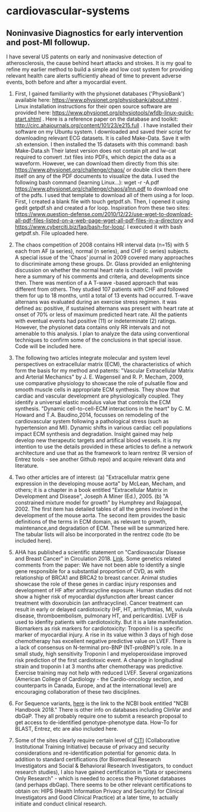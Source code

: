 # cardiovascular-systems
## Noninvasive Diagnostics for early intervention and post-MI followup.   
I have several US patents on early and noninvasive detection of atherosclerosis, the cause behind heart attacks and strokes. It is my goal to refine my earlier method to build a simple and low cost system for providing relevant health care alerts sufficiently ahead of time to prevent adverse events, both before and after a myocardial event.    

1. First, I gained familiarity with the physionet databases ('PhysioBank') available here: https://www.physionet.org/physiobank/about.shtml . Linux installation instructions for their open source software are provided here: https://www.physionet.org/physiotools/wfdb-linux-quick-start.shtml . Here is a reference paper on the database and toolkit: http://circ.ahajournals.org/content/101/23/e215.full . I have installed their software on my Ubuntu system. I downloaded and saved their script for downloading relevant ECG datasets. It is called Make-Data. Save it with .sh extension. I then installed the 15 datasets with this command: bash Make-Data.sh
Their latest version does not contain plt and lw-cat required to convert .txt files into PDFs, which depict the data as a waveform. However, we can download them directly from this site: https://www.physionet.org/challenge/chaos/ or double click them there itself on any of the PDF documents to visualize the data. I used the following bash command (learning Linux...): wget -r -A.pdf https://www.physionet.org/challenge/chaos/a1nn.pdf to download one of the pdfs. I used that template to download all of them using a for loop. First, I created a blank file with  touch getpdf.sh. Then, I opened it using gedit getpdf.sh and created a for loop. Inspiration from these two sites: https://www.question-defense.com/2010/12/22/use-wget-to-download-all-pdf-files-listed-on-a-web-page-wget-all-pdf-files-in-a-directory and https://www.cyberciti.biz/faq/bash-for-loop/. I executed it with bash getpdf.sh. File uploaded here.
2. The chaos competition of 2008 contains HR interval data (n=15) with 5 each from AF (a series), normal (n series), and CHF (c series) subjects. A special issue of the 'Chaos' journal in 2009 covered many approaches to discriminate among these groups. Dr. Glass provided an enlightening discussion on whether the normal heart rate is chaotic. I will provide here a summary of his comments and criteria, and developments since then. There was mention of a A T-wave -based approach that was different from others. They studied 107 patients with CHF and followed them for up to 18 months, until a total of 13 events had occurred. T-wave alternans was evaluated during an exercise stress regimen. it was defined as: positive, if sustained alternans was present with heart rate at onset of 70% or less of maximum predicted heart rate. All the patients with eventual events had positive (11) or indeterminate (2) ratings. However, the physionet data contains only RR intervals and not amenable to this analysis.  I plan to analyze the data using conventional techniques to confirm some of the conclusions in that special issue. Code will be included here.

3. The following two articles integrate molecular and system level perspectives on extracellular matrix (ECM), the characteristics of which form the basis for my method and patents: "Vascular Extracellular Matrix and Arterial Mechanics" by J. E. Wagenseil and R. P. Mecham, 2009, use comparative physiology to showcase the role of pulsatile flow and smooth muscle cells in appropriate ECM synthesis. They show that cardiac and vascular development are physiologically coupled. They identify a universal elastic modulus value that controls the ECM synthesis. "Dynamic cell-to-cell-ECM interactions in the heart" by C. M. Howard and T.A. Baudino,2014, focusses on remodeling of the cardiovascular system following a pathological stress (such as hypertension and MI). Dynamic shifts in various cardiac cell populations impact ECM synthesis and degradation. Insight gained may help develop new therapeutic targets and artifical blood vessels. it is my intention to use the details provided in these articles to define a network architecture and use that as the framework to learn rentrez (R version of Entrez tools - see another Github repo) and acquire relevant data and literature. 
4. Two other articles are of interest: (a) "Extracellular matrix gene expression in the developing mouse aorta" by McLean, Mecham, and others; it is a chapter in a book entitled "Extracellular Matrix in Development and Disease", Joseph A Miner (Ed.), 2005. (b) "A constrained mixture model for growth" by Humphrey and Rajagopal, 2002.  The first item has detailed tables of all the genes involved in the development of the mouse aorta. The second item provides the basic definitions of the terms in ECM domain, as relevant to growth, maintenance,and degradation of ECM. These will be summarized here. The tabular lists will also be incorporated in the rentrez code (to be included here).   
5. AHA has published a scientific statement on "Cardiovascular Disease and Breast Cancer" in Circulation 2018. [Link](http://circ.ahajournals.org/content/early/2018/01/31/CIR.0000000000000556). Some genetics related comments from the paper: We have not been able to identify a single gene responsible for a substantial proportion of CVD, as with relationship of BRCA1 and BRCA2 to breast cancer. Animal studies showcase the role of these genes in cardiac injury responses and development of HF after anthracycline exposure. Human studies did not show a higher risk of myocardial dysfunction after breast cancer treatment with doxorubicin (an anthracycline). Cancer treatment can result in early or delayed cardiotoxicity (HF, HT, arrhythmias, MI, vulvula disease, thromboembolism, pulmonary HT, and pericarditis). LVEF is used to idenfity patients with cardiotoxicity. But it is a late manifestation. Biomarkers as risk markers for cardiotoxicity: Troponin I is a specific marker of myocardial injury. A rise in its value within 3 days of high dose chemotherapy has excellent negative predictive value on LVEF. There is a lack of consensus on N-terminal pro-BNP (NT-proBNP)'s role. In a small study, high sensitivity Troponin I and myeloperoxidase improved risk prediction of the first cardiotoxic event. A change in longitudinal strain and troponin I at 3 months after chemotherapy was predictive. Exercise training may not help with reduced LVEF. Several organizations (American College of Cardiology - the Cardio-oncology section, and counterparts in Canada, Europe, and at the international level) are encouraging collaboration of these two disciplines. 
6. For Sequence variants, [here](https://www.ncbi.nlm.nih.gov/books/NBK143764/pdf/Bookshelf_NBK143764.pdf) is the link to the NCBI book entitled "NCBI Handbook 2018." There is other info on databases including ClinVar and dbGaP. They all probably require one to submit a research proposal to get access to de-identified genotype-phenotype data. How-To for BLAST, Entrez, etc are also included here. 
7. Some of the sites clearly require certain level of [CITI](https://about.citiprogram.org/en/homepage/) (Collaborative Institutional Training Initiative) because of privacy and security considerations and re-identification potential for genomic data. In addition to standard certifications (for Biomedical Research Investigators and Social & Behavioral Research Investigators, to conduct research studies), I also have gained certification in "Data or specimens Only Research" - which is needed to access the Physionet databases (and perhaps dbGap). There seems to be other relevant certifications to obtain on: HIPS (Health Information Privacy and Security) for Clinical Investigators and Good Clinical Practice) at a later time, to actually initiate and conduct clinical research. 

